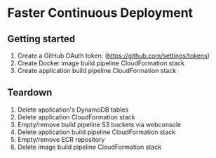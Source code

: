 # Faster Continuous Deployment

## Getting started

1. Create a GitHub OAuth token: (https://github.com/settings/tokens)
1. Create Docker image build pipeline CloudFormation stack
1. Create application build pipeline CloudFormation stack

## Teardown

1. Delete application's DynamoDB tables
1. Delete application CloudFormation stack
1. Empty/remove build pipeline S3 buckets via webconsole
1. Delete application build pipeline CloudFormation stack
1. Empty/remove ECR repository
1. Delete image build pipeline CloudFormation stack
